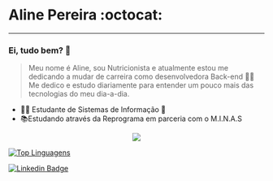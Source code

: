 
# Aline Pereira :octocat:
_________________________________

### Ei, tudo bem? 👋

 > Meu nome é Aline, sou Nutricionista e atualmente estou me dedicando a mudar de carreira como desenvolvedora Back-end :woman_technologist: 
 > Me dedico e estudo diariamente para entender um pouco mais das tecnologias do meu dia-a-dia.

* 👩‍💼 Estudante de Sistemas de Informação 💙
* 📚Estudando através da Reprograma em parceria com o M.I.N.A.S


<p align="center"><img align="center" src="https://github-readme-stats.vercel.app/api/?username=Aline160&show_icons=true&title_color=f40000&icon_color=f40000&text_color=6C63FF&bg_color=090000"/> </p>

[![Top Linguagens](https://github-readme-stats.vercel.app/api/top-langs/?username=Aline160&layout=compact)](https://github.com/anuraghazra/github-readme-stats)

[![Linkedin Badge](https://img.shields.io/badge/-LinkedIn-blue?style=flat-square&logo=Linkedin&logoColor=white&link=https:/https://www.linkedin.com/in/aline-pereira-70276161/)](https://www.linkedin.com/in/aline-pereira-70276161/)


<!--
**Aline160/Aline160** is a ✨ _special_ ✨ repository because its `README.md` (this file) appears on your GitHub profile.

Here are some ideas to get you started:

- 🔭 I’m currently working on ...
- 🌱 I’m currently learning ...
- 👯 I’m looking to collaborate on ...
- 🤔 I’m looking for help with ...
- 💬 Ask me about ...
- 📫 How to reach me: ...
- 😄 Pronouns: ...
- ⚡ Fun fact: ...
-->
